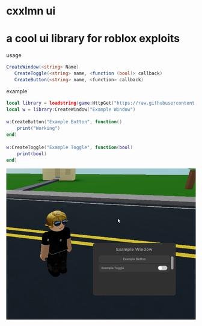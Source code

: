 # cxxlmn ui
# a cool ui library for roblox exploits

usage
```csharp
CreateWindow(<string> Name)
   CreateToggle(<string> name, <function (bool)> callback)
   CreateButton(<string> name, <function> callback)
```


example
```lua
local library = loadstring(game:HttpGet("https://raw.githubusercontent.com/cxxlmn/cxxlmn-ui/main/source"))()
local w = library:CreateWindow("Example Window")

w:CreateButton("Example Button", function()
    print("Working")
end)

w:CreateToggle("Example Toggle", function(bool)
    print(bool)
end)
```


![](https://raw.githubusercontent.com/cxxlmn/cxxlmn-ui/main/lib.png)
